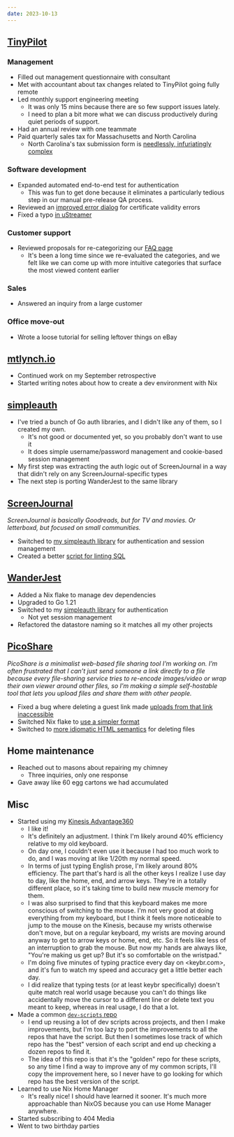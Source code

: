 ```yaml
---
date: 2023-10-13
---
```


## [TinyPilot](https://tinypilotkvm.com)

### Management

- Filled out management questionnaire with consultant
- Met with accountant about tax changes related to TinyPilot going fully remote
- Led monthly support engineering meeting
  - It was only 15 mins because there are so few support issues lately.
  - I need to plan a bit more what we can discuss productively during quiet periods of support.
- Had an annual review with one teammate
- Paid quarterly sales tax for Massachusetts and North Carolina
  - North Carolina's tax submission form is [needlessly, infuriatingly complex](https://twitter.com/deliberatecoder/status/1712875215091286350)

### Software development

- Expanded automated end-to-end test for authentication
  - This was fun to get done because it eliminates a particularly tedious step in our manual pre-release QA process.
- Reviewed an [improved error dialog](https://github.com/tiny-pilot/tinypilot/pull/1653) for certificate validity errors
- Fixed a typo [in uStreamer](https://github.com/pikvm/ustreamer/pull/236)

### Customer support

- Reviewed proposals for re-categorizing our [FAQ page](https://tinypilotkvm.com/faq)
  - It's been a long time since we re-evaluated the categories, and we felt like we can come up with more intuitive categories that surface the most viewed content earlier

### Sales

- Answered an inquiry from a large customer

### Office move-out

- Wrote a loose tutorial for selling leftover things on eBay

## [mtlynch.io](https://mtlynch.io)

- Continued work on my September retrospective
- Started writing notes about how to create a dev environment with Nix

## [simpleauth](https://github.com/mtlynch/simpleauth)

- I've tried a bunch of Go auth libraries, and I didn't like any of them, so I created my own.
  - It's not good or documented yet, so you probably don't want to use it
  - It does simple username/password management and cookie-based session management
- My first step was extracting the auth logic out of ScreenJournal in a way that didn't rely on any ScreenJournal-specific types
- The next step is porting WanderJest to the same library

## [ScreenJournal](https://thescreenjournal.com/)

_ScreenJournal is basically Goodreads, but for TV and movies. Or letterboxd, but focused on small communities._

- Switched to [my simpleauth library](https://github.com/mtlynch/screenjournal/pull/232) for authentication and session management
- Created a better [script for linting SQL](https://github.com/mtlynch/screenjournal/pull/233)

## [WanderJest](https://wanderjest.com)

- Added a Nix flake to manage dev dependencies
- Upgraded to Go 1.21
- Switched to my [simpleauth library](https://github.com/mtlynch/simpleauth) for authentication
  - Not yet session management
- Refactored the datastore naming so it matches all my other projects

## [PicoShare](https://pico.rocks)

_PicoShare is a minimalist web-based file sharing tool I’m working on. I’m often frustrated that I can’t just send someone a link directly to a file because every file-sharing service tries to re-encode images/video or wrap their own viewer around other files, so I’m making a simple self-hostable tool that lets you upload files and share them with other people._

- Fixed a bug where deleting a guest link made [uploads from that link inaccessible](https://github.com/mtlynch/picoshare/pull/502)
- Switched Nix flake to [use a simpler format](https://github.com/mtlynch/picoshare/pull/503)
- Switched to [more idiomatic HTML semantics](https://github.com/mtlynch/picoshare/pull/500) for deleting files

## Home maintenance

- Reached out to masons about repairing my chimney
  - Three inquiries, only one response
- Gave away like 60 egg cartons we had accumulated

## Misc

- Started using my [Kinesis Advantage360](https://kinesis-ergo.com/keyboards/advantage360/)
  - I like it!
  - It's definitely an adjustment. I think I'm likely around 40% efficiency relative to my old keyboard.
  - On day one, I couldn't even use it because I had too much work to do, and I was moving at like 1/20th my normal speed.
  - In terms of just typing English prose, I'm likely around 80% efficiency. The part that's hard is all the other keys I realize I use day to day, like the home, end, and arrow keys. They're in a totally different place, so it's taking time to build new muscle memory for them.
  - I was also surprised to find that this keyboard makes me more conscious of switching to the mouse. I'm not very good at doing everything from my keyboard, but I think it feels more noticeable to jump to the mouse on the Kinesis, because my wrists otherwise don't move, but on a regular keyboard, my wrists are moving around anyway to get to arrow keys or home, end, etc. So it feels like less of an interruption to grab the mouse. But now my hands are always like, "You're making us get up? But it's so comfortable on the wristpad."
  - I'm doing five minutes of typing practice every day on <keybr.com>, and it's fun to watch my speed and accuracy get a little better each day.
  - I did realize that typing tests (or at least keybr specifically) doesn't quite match real world usage because you can't do things like accidentally move the cursor to a different line or delete text you meant to keep, whereas in real usage, I do that a lot.
- Made a common [ `dev-scripts` repo](https://github.com/mtlynch/dev-scripts)
  - I end up reusing a lot of dev scripts across projects, and then I make improvements, but I'm too lazy to port the improvements to all the repos that have the script. But then I sometimes lose track of which repo has the "best" version of each script and end up checking a dozen repos to find it.
  - The idea of this repo is that it's the "golden" repo for these scripts, so any time I find a way to improve any of my common scripts, I'll copy the improvement here, so I never have to go looking for which repo has the best version of the script.
- Learned to use Nix Home Manager
  - It's really nice! I should have learned it sooner. It's much more approachable than NixOS because you can use Home Manager anywhere.
- Started subscribing to 404 Media
- Went to two birthday parties
